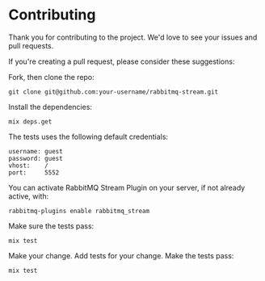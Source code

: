 # Contributing

Thank you for contributing to the project. We'd love to see your
issues and pull requests.

If you're creating a pull request, please consider these suggestions:

Fork, then clone the repo:

    git clone git@github.com:your-username/rabbitmq-stream.git

Install the dependencies:

    mix deps.get

The tests uses the following default credentials:

    username: guest
    password: guest
    vhost:    /
    port:     5552

You can activate RabbitMQ Stream Plugin on your server, if not already active, with:

    rabbitmq-plugins enable rabbitmq_stream

Make sure the tests pass:

    mix test

Make your change. Add tests for your change. Make the tests pass:

    mix test
